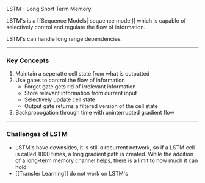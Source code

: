 LSTM - Long Short Term Memory

LSTM's is a [[Sequence Models| sequence model]] which is capable of selectively control and regulate the flow of information.

LSTM's can handle long range dependencies. 

---

### Key Concepts

1. Maintain a seperatte cell state from what is outputted
2. Use gates to control the flow of information
	- Forget gate gets rid of irrelevant information
	- Store relevant information from current input
	- Selectively update cell state
	- Output gate returns a filtered version of the cell state
3. Backpropogation through time with uninterrupted gradient flow

---

### Challenges of LSTM

- LSTM's have downsides, it is still a recurrent network, so if a LSTM cell is called 1000 times, a long gradient path is created. While the addition of a long-term memory channel helps, there is a limit to how much it can hold
- [[Transfer Learning]] do not work on LSTM's
